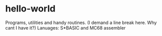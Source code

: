 # hello-world
Programs, utilities and handy routines. (I demand a line break here. Why cant I have it?)
Lanuages: S*BASIC and MC68 assembler
